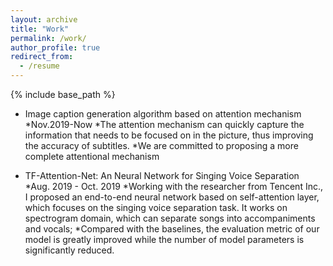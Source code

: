 ```yaml
---
layout: archive
title: "Work"
permalink: /work/
author_profile: true
redirect_from:
  - /resume
---
```


{% include base_path %}

* Image caption generation algorithm based on attention mechanism
  *Nov.2019-Now
  *The attention mechanism can quickly capture the information that needs to be focused on in the picture, thus improving the accuracy of subtitles.
  *We are committed to proposing a more complete attentional mechanism
 
 * TF-Attention-Net: An Neural Network for Singing Voice Separation
   *Aug. 2019 - Oct. 2019
   *Working with the researcher from Tencent Inc., I proposed an end-to-end neural network based on
self-attention layer, which focuses on the singing voice separation task. It works on spectrogram
domain, which can separate songs into accompaniments and vocals;
   *Compared with the baselines, the evaluation metric of our model is greatly improved while the
number of model parameters is significantly reduced.

  
